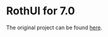 
RothUI for 7.0
==============

The original project can be found [here](http://www.wowinterface.com/downloads/info9175-RothUIDiablo.html).